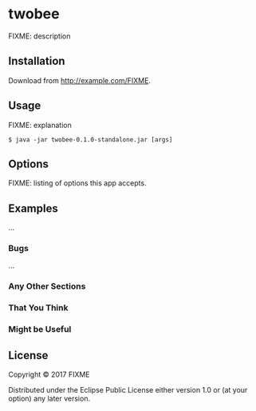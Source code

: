 # twobee

FIXME: description

## Installation

Download from http://example.com/FIXME.

## Usage

FIXME: explanation

    $ java -jar twobee-0.1.0-standalone.jar [args]

## Options

FIXME: listing of options this app accepts.

## Examples

...

### Bugs

...

### Any Other Sections
### That You Think
### Might be Useful

## License

Copyright © 2017 FIXME

Distributed under the Eclipse Public License either version 1.0 or (at
your option) any later version.
